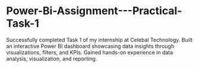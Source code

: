 # Power-Bi-Assignment---Practical-Task-1
Successfully completed Task 1 of my internship at Celebal Technology. Built an interactive Power BI dashboard showcasing data insights through visualizations, filters, and KPIs. Gained hands-on experience in data analysis, visualization, and reporting.
